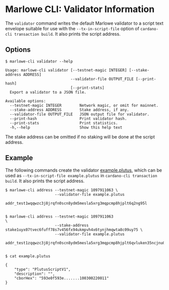 # Marlowe CLI: Validator Information

The `validator` command writes the default Marlowe validator to a script text envelope suitable for use with the `--tx-in-script-file` option of `cardano-cli transaction build`. It also prints the script address.


## Options

    $ marlowe-cli validator --help
    
    Usage: marlowe-cli validator [--testnet-magic INTEGER] [--stake-address ADDRESS]
                                 --validator-file OUTPUT_FILE [--print-hash]
                                 [--print-stats]
      Export a validator to a JSON file.
    
    Available options:
      --testnet-magic INTEGER        Network magic, or omit for mainnet.
      --stake-address ADDRESS        Stake address, if any.
      --validator-file OUTPUT_FILE   JSON output file for validator.
      --print-hash                   Print validator hash.
      --print-stats                  Print statistics.
      -h,--help                      Show this help text

The stake address can be omitted if no staking will be done at the script address.


## Example

The following commands create the validator [example.plutus](example.plutus), which can be used as `--tx-in-script-file example.plutus` in `cardano-cli transaction build`. It also prints the script address.

    $ marlowe-cli address --testnet-magic 1097911063 \
                          --validator-file example.plutus
    
    addr_test1wqqwzc3j8jrqfn0scn8ydm5mesla5xrg3mqpcmp8hjplt6q2ng95l
    
    
    $ marlowe-cli address --testnet-magic 1097911063                                                  \
                          --stake-address stake1uyx07tvec6fuff78s7v456fx94ukmpvh4x6tynjhmqwta8c09uy75 \
                          --validator-file example.plutus
    
    addr_test1zqqwzc3j8jrqfn0scn8ydm5mesla5xrg3mqpcmp8hjplt6qvluken35ncjnu0puetf5jvttedkze02d5kf890kquh60sa5y78q
    
    
    $ cat example.plutus
    
    {
        "type": "PlutusScriptV1",
        "description": "",
        "cborHex": "593e0f593e.......100300220011"
    }
